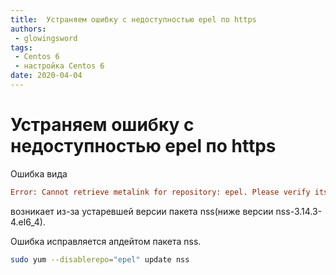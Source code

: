 ```yaml
---
title:  Устраняем ошибку с недоступностью epel по https
authors: 
 - glowingsword
tags:
 - Centos 6
 - настройка Centos 6
date: 2020-04-04
---
```

# Устраняем ошибку с недоступностью epel по https

Ошибка вида
``` ini
Error: Cannot retrieve metalink for repository: epel. Please verify its path and try again
```

возникает из-за устаревшей версии пакета nss(ниже версии nss-3.14.3-4.el6\_4).

Ошибка исправляется апдейтом пакета nss.

``` bash
sudo yum --disablerepo="epel" update nss
```